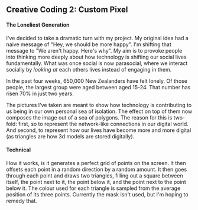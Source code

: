 ## Creative Coding 2: Custom Pixel


#### The Loneliest Generation
I've decided to take a dramatic turn with my project. My original idea had a naive message of "Hey, we should be more happy". I'm shifting that message to "We aren't happy. Here's why". My aim is to provoke people into thinking more deeply about how technology is shifting our social lives fundamentally. What was once social is now parasocial, where we interact socially by *looking at* each others lives instead of engaging in them.

In the past four weeks, 650,000 New Zealanders have felt lonely. Of those people, the largest group were aged between aged 15-24. That number has risen 70% in just two years.

The pictures I've taken are meant to show how technology is contributing to us being in our own personal sea of isolation. The effect on top of them now composes the image out of a sea of polygons. The reason for this is two-fold: first, so to represent the network-like connections in our digital world. And second, to represent how our lives have become more and more digital (as triangles are how 3d models are stored digitally).  
 
#### Technical
How it works, is it generates a perfect grid of points on the screen. It then offsets each point in a random direction by a random amount. It then goes through each point and draws two triangles, filling out a square between itself, the point next to it, the point below it, and the point next to the point below it. The colour used for each triangle is sampled from the average position of its three points. Currently the mask isn't used, but I'm hoping to remedy that.